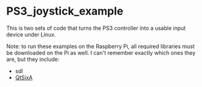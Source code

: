 PS3_joystick_example
==========================

This is two sets of code that turns the PS3 controller into a usable input
device under Linux.

Note: to run these examples on the Raspberry Pi, all required libraries must be
downloaded on the Pi as well. I can't remember exactly which ones they are, but
they include:
* sdl
* [QtSixA](http://qtsixa.sourceforge.net/) 

